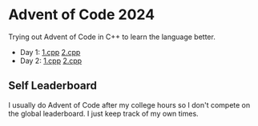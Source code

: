 # Advent of Code 2024

Trying out Advent of Code in C++ to learn the language better.

- Day 1: [1.cpp](day1/1.cpp) [2.cpp](day1/2.cpp)
- Day 2: [1.cpp](day2/1.cpp) [2.cpp](day2/2.cpp)

## Self Leaderboard

I usually do Advent of Code after my college hours so I don't 
compete on the global leaderboard. I just keep track of my own times.
